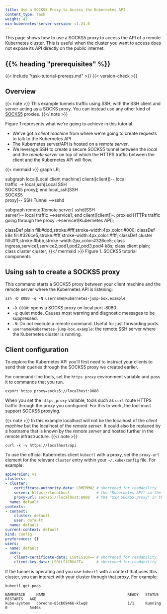 ```yaml
---
title: Use a SOCKS5 Proxy to Access the Kubernetes API
content_type: task
weight: 42
min-kubernetes-server-version: v1.24.0
---
```


<!-- overview -->
This page shows how to use a SOCKS5 proxy to access the API of a remote Kubernetes cluster.
This is useful when the cluster you want to access does not expose its API directly on the public internet.

## {{% heading "prerequisites" %}}

{{< include "task-tutorial-prereqs.md" >}} {{< version-check >}}

<!-- steps -->

## Overview

{{< note >}}
This example tunnels traffic using SSH, with the SSH client and server acting as a SOCKS proxy. 
You can instead use any other kind of [SOCKS5](https://en.wikipedia.org/wiki/SOCKS#SOCKS5) proxies.
{{</ note >}}

Figure 1 represents what we're going to achieve in this tutorial.

* We've got a _client machine_ from where we're going to create requests to talk to the Kubernetes API
* The Kubernetes server/API is hosted on a _remote server_.
* We leverage SSH to create a secure SOCKS5 tunnel between the _local_ and the _remote server_ on top of which the HTTPS traffic between the client and the Kubernetes API will flow.

{{< mermaid >}}
graph LR;

  subgraph local[Local client machine]
  client([client])-- local <br> traffic .->  local_ssh[Local SSH <br> SOCKS5 proxy];
  end
  local_ssh[SSH <br>SOCKS5 <br> proxy]-- SSH Tunnel -->sshd
  
  subgraph remote[Remote server]
  sshd[SSH <br> server]-- local traffic -->service1;
  end
  client([client])-. proxied HTTPs traffic <br> going through the proxy .->service1[Kubernetes API];

  classDef plain fill:#ddd,stroke:#fff,stroke-width:4px,color:#000;
  classDef k8s fill:#326ce5,stroke:#fff,stroke-width:4px,color:#fff;
  classDef cluster fill:#fff,stroke:#bbb,stroke-width:2px,color:#326ce5;
  class ingress,service1,service2,pod1,pod2,pod3,pod4 k8s;
  class client plain;
  class cluster cluster;
{{</ mermaid >}}
Figure 1. SOCKS5 tutorial components

## Using ssh to create a SOCKS5 proxy

This command starts a SOCKS5 proxy between your client machine and the remote server
where the Kubernetes API is listening:

```shell
ssh -D 8080 -q -N username@kubernetes-jump-box.example
```

* `-D 8080`: opens a SOCKS proxy on local port :8080.
* `-q`: quiet mode. Causes most warning and diagnostic messages to be suppressed.
* `-N`: Do not execute a remote command. Useful for just forwarding ports.
* `username@kubernetes-jump-box.example`: the remote SSH server where the Kubernetes cluster is running.

## Client configuration

To explore the Kubernetes API you'll first need to instruct your clients to send their queries through the SOCKS5 proxy we created earlier.

For command-line tools, set the `https_proxy` environment variable and pass it to commands that you run.

```shell
export https_proxy=socks5://localhost:8080
```

When you set the `https_proxy` variable, tools such as `curl` route HTTPS traffic through the proxy
you configured. For this to work, the tool must support SOCKS5 proxying.

{{< note >}}
In this example localhost will not be the localhost of the _client machine_ but the localhost of the _remote server_. It could also be replaced by a hostname that is known by the _remote server_ and hosted further in the remote infrastructure.
{{</ note >}}

```shell
curl -k -v https://localhost/api
```

To use the official Kubernetes client `kubectl` with a proxy, set the `proxy-url` element for the relevant `cluster` entry within  your `~/.kube/config` file. For example:

```yaml
apiVersion: v1
clusters:
- cluster:
    certificate-authority-data: LRMEMMW2 # shortened for readability 
    server: https://localhost            # the "Kubernetes API" in the diagram above
    proxy-url: socks5://localhost:8080   # the "SSH SOCKS5 proxy" in the diagram above
  name: default
contexts:
- context:
    cluster: default
    user: default
  name: default
current-context: default
kind: Config
preferences: {}
users:
- name: default
  user:
    client-certificate-data: LS0tLS1CR== # shortened for readability
    client-key-data: LS0tLS1CRUdJT=      # shortened for readability
```

If the tunnel is operating and you use `kubectl` with a context that uses this cluster, you can interact with your cluster through that proxy. For example:

```shell
kubectl get pods
```

```console
NAMESPACE     NAME                                     READY   STATUS      RESTARTS   AGE
kube-system   coredns-85cb69466-klwq8                  1/1     Running     0          5m46s
```
